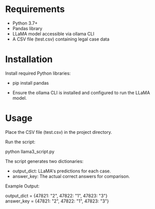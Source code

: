 # Requirements
- Python 3.7+
- Pandas library
- LLaMA model accessible via ollama CLI
- A CSV file (test.csv) containing legal case data 

# Installation

Install required Python libraries:

- pip install pandas

- Ensure the ollama CLI is installed and configured to run the LLaMA model.

# Usage
Place the CSV file (test.csv) in the project directory.

Run the script:

python llama3_script.py

The script generates two dictionaries:

- output_dict: LLaMA's predictions for each case.
- answer_key: The actual correct answers for comparison. 

Example Output:

output_dict = {47821: "2", 47822: "1", 47823: "3"}  
answer_key = {47821: "2", 47822: "1", 47823: "3"}
